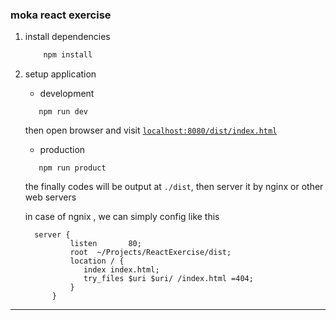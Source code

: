 ### moka react exercise




1. install dependencies
    ```js
        npm install
    ```
2. setup application
    
    * development 
    
    ```$xslt
       npm run dev
    ```
    then open browser and visit [`localhost:8080/dist/index.html`](http://localhost:8080/dist/index.html)
    
    * production 
        
    ```$xslt
       npm run product
    ```
    the finally codes will be output at `./dist`, then server it by nginx or other web servers
    
    in case of ngnix , we can simply config like this
     
     ```
       server {
               listen       80;
               root  ~/Projects/ReactExercise/dist;
               location / {
                  index index.html;
                  try_files $uri $uri/ /index.html =404;
               }
           }
    ```
    
    
    
    
    
    
******
 
 
 
 
 